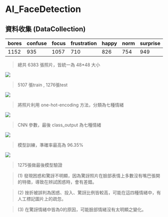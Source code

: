 # AI_FaceDetection #
## 資料收集 (DataCollection) ##

 bores | confuse | focus | frustration | happy | norm | surprise  
-------|---------|-------|-------------|-------|------|----------- 
  1152 |   935   |  1057 |     710     |  826  |  754 |   949
  
 > 總共 6383 張照片，皆統一為 48*48 大小
  
![](C:\1.png )

 > 5107 張train , 1276張test
  
![](C:\2.png )

 > 將照片利用 one-hot-encoding 方法，分類為七種情緒
 
![](C:\3.png ) 

 > CNN 參數，最後 class_output 為七種情緒
 
![](C:\4.png ) 

 > 模型訓練，準確率最高為 96.35% 
 
![](C:\5.png ) 

 > 1275張做最後模型驗證
 
 
 >(1) 發現困惑和驚訝不明顯，因為驚訝照片在臉部表情上多數沒有嘴巴張開的特徵，導致在辨試困惑時，會有差錯。
 
 >(2)	挫折被誤判為困惑、投入、驚訝比例皆較高，可能在這四種情緒中，有人工標記圖片上的疏忽。
 
 >(3)	在驚訝情緒中皆為0的原因，可能臉部情緒沒有太明顯之變化。
